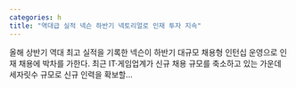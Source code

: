 ```yaml
---
categories: h
title: "역대급 실적 넥슨 하반기 넥토리얼로 인재 투자 지속"
---
```

올해 상반기 역대 최고 실적을 기록한 넥슨이 하반기 대규모 채용형 인턴십 운영으로 인재 채용에 박차를 가한다. 최근 IT·게임업계가 신규 채용 규모를 축소하고 있는 가운데 세자릿수 규모로 신규 인력을 확보할...